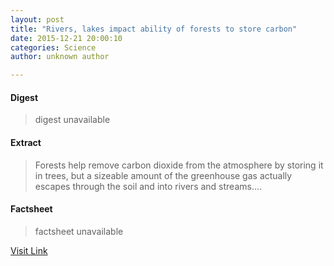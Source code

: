 ```yaml
---
layout: post
title: "Rivers, lakes impact ability of forests to store carbon"
date: 2015-12-21 20:00:10
categories: Science
author: unknown author

---
```



#### Digest
>digest unavailable

#### Extract
>Forests help remove carbon dioxide from the atmosphere by storing it in trees, but a sizeable amount of the greenhouse gas actually escapes through the soil and into rivers and streams....

#### Factsheet
>factsheet unavailable

[Visit Link](http://phys.org/news/2015-12-rivers-lakes-impact-ability-forests.html)


